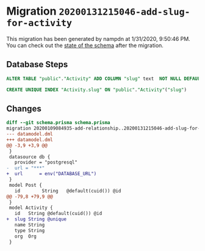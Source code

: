 # Migration `20200131215046-add-slug-for-activity`

This migration has been generated by nampdn at 1/31/2020, 9:50:46 PM.
You can check out the [state of the schema](./schema.prisma) after the migration.

## Database Steps

```sql
ALTER TABLE "public"."Activity" ADD COLUMN "slug" text  NOT NULL DEFAULT '' ;

CREATE UNIQUE INDEX "Activity.slug" ON "public"."Activity"("slug")
```

## Changes

```diff
diff --git schema.prisma schema.prisma
migration 20200109084935-add-relationship..20200131215046-add-slug-for-activity
--- datamodel.dml
+++ datamodel.dml
@@ -3,9 +3,9 @@
 }
 datasource db {
   provider = "postgresql"
-  url = "***"
+  url      = env("DATABASE_URL")
 }
 model Post {
   id        String   @default(cuid()) @id
@@ -79,8 +79,9 @@
 }
 model Activity {
   id   String @default(cuid()) @id
+  slug String @unique
   name String
   type String
   org  Org
 }
```



